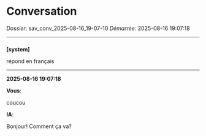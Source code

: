 # Conversation
_Dossier_: sav_conv_2025-08-16_19-07-10
_Démarrée_: 2025-08-16 19:07:18

---

###   
**[system]**


répond en français


---
**2025-08-16 19:07:18**

**Vous**:

coucou

**IA**:

Bonjour! Comment ça va?
